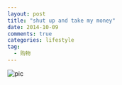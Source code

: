 ```yaml
---
layout: post
title: "shut up and take my money"
date: 2014-10-09 
comments: true
categories: lifestyle
tag: 
  - 购物
---
```

![pic](http://www.darkkate.com/assets/images/Shut-up-and-take-my-money.jpg)
